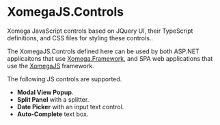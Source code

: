# XomegaJS.Controls
Xomega JavaScript controls based on JQuery UI, their TypeScript definitions, and CSS files for styling these controls..

The XomegaJS.Controls defined here can be used by both ASP.NET applicaitons that use [Xomega.Framework](https://github.com/Xomega-Net/XomegaFramework), and SPA web applications that use the [XomegaJS](https://github.com/Xomega-Net/XomegaJS) framework.

The following JS controls are supported.
- **Modal View Popup**.
- **Split Panel** with a splitter.
- **Date Picker** with an input text control.
- **Auto-Complete** text box.
